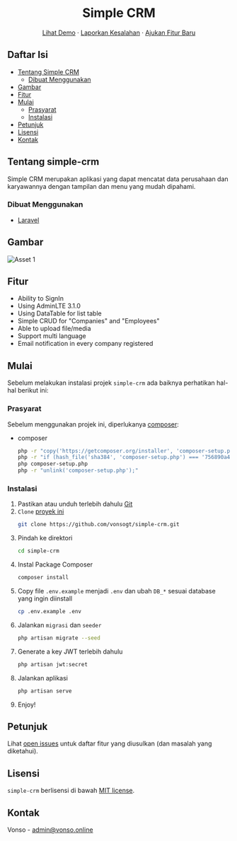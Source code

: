 <p align="center">
  <h1 align="center">Simple CRM</h1>
  
  <p align="center">
    <a href="http://simple-crm.vonso.online/">Lihat Demo</a>
    ·
    <a href="https://github.com/vonsogt/simple-crm/issues">Laporkan Kesalahan</a>
    ·
    <a href="https://github.com/vonsogt/simple-crm/issues">Ajukan Fitur Baru</a>
  </p>
</p>

## Daftar Isi

* [Tentang Simple CRM](#tentang-simple-crm)
  * [Dibuat Menggunakan](#dibuat-menggunakan)
* [Gambar](#gambar)
* [Fitur](#fitur)
* [Mulai](#mulai)
  * [Prasyarat](#prasyarat)
  * [Instalasi](#instalasi)
* [Petunjuk](#petunjuk)
* [Lisensi](#lisensi)
* [Kontak](#kontak)

## Tentang simple-crm

Simple CRM merupakan aplikasi yang dapat mencatat data perusahaan dan karyawannya dengan tampilan dan menu yang mudah dipahami.

### Dibuat Menggunakan
* [Laravel](https://laravel.com/)

## Gambar

![Asset 1](https://user-images.githubusercontent.com/35516476/124917574-30f5fc00-e01e-11eb-84bf-bf53390bfdec.png)

## Fitur
- Ability to SignIn
- Using AdminLTE 3.1.0
- Using DataTable for list table
- Simple CRUD for "Companies" and "Employees"
- Able to upload file/media
- Support multi language
- Email notification in every company registered

## Mulai

Sebelum melakukan instalasi projek `simple-crm` ada baiknya perhatikan hal-hal berikut ini:

### Prasyarat

Sebelum menggunakan projek ini, diperlukanya [composer](https://getcomposer.org/):
* composer
  ```sh
  php -r "copy('https://getcomposer.org/installer', 'composer-setup.php');"
  php -r "if (hash_file('sha384', 'composer-setup.php') === '756890a4488ce9024fc62c56153228907f1545c228516cbf63f885e036d37e9a59d27d63f46af1d4d07ee0f76181c7d3') { echo 'Installer verified'; } else { echo 'Installer corrupt'; unlink('composer-setup.php'); } echo PHP_EOL;"
  php composer-setup.php
  php -r "unlink('composer-setup.php');"
  ```

### Instalasi

1. Pastikan atau unduh terlebih dahulu [Git](https://git-scm.com/downloads)
2. `Clone` [proyek ini](https://github.com/vonsogt/simple-crm)
   ```sh
   git clone https://github.com/vonsogt/simple-crm.git
   ```
3. Pindah ke direktori 
   ```sh
   cd simple-crm
   ```
4. Instal Package Composer
   ```sh
   composer install
   ```
5. Copy file `.env.example` menjadi `.env` dan ubah `DB_*` sesuai database yang ingin diinstall
   ```sh
   cp .env.example .env
   ```
6. Jalankan `migrasi` dan `seeder`
   ```sh
   php artisan migrate --seed
   ```
7. Generate a key JWT terlebih dahulu
   ```sh
   php artisan jwt:secret
   ```
8. Jalankan aplikasi
   ```sh
   php artisan serve
   ```
9. Enjoy!

## Petunjuk

Lihat [open issues](https://github.com/vreedom-base/perpuskita/issues) untuk daftar fitur yang diusulkan (dan masalah yang diketahui).

## Lisensi

`simple-crm` berlisensi di bawah [MIT license](https://opensource.org/licenses/MIT).

## Kontak

Vonso - admin@vonso.online
